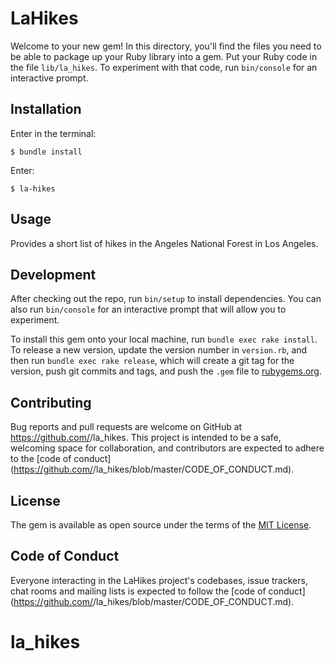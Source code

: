 # LaHikes

Welcome to your new gem! In this directory, you'll find the files you need to be able to package up your Ruby library into a gem. Put your Ruby code in the file `lib/la_hikes`. To experiment with that code, run `bin/console` for an interactive prompt.


## Installation

Enter in the terminal:

    $ bundle install

Enter:

    $ la-hikes

## Usage

Provides a short list of hikes in the Angeles National Forest in Los Angeles.

## Development

After checking out the repo, run `bin/setup` to install dependencies. You can also run `bin/console` for an interactive prompt that will allow you to experiment.

To install this gem onto your local machine, run `bundle exec rake install`. To release a new version, update the version number in `version.rb`, and then run `bundle exec rake release`, which will create a git tag for the version, push git commits and tags, and push the `.gem` file to [rubygems.org](https://rubygems.org).

## Contributing

Bug reports and pull requests are welcome on GitHub at https://github.com/<github username>/la_hikes. This project is intended to be a safe, welcoming space for collaboration, and contributors are expected to adhere to the [code of conduct](https://github.com/<github username>/la_hikes/blob/master/CODE_OF_CONDUCT.md).


## License

The gem is available as open source under the terms of the [MIT License](https://opensource.org/licenses/MIT).

## Code of Conduct

Everyone interacting in the LaHikes project's codebases, issue trackers, chat rooms and mailing lists is expected to follow the [code of conduct](https://github.com/<github username>/la_hikes/blob/master/CODE_OF_CONDUCT.md).
# la_hikes
